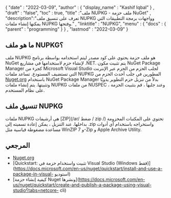 {
  "date" : "2022-03-09",
  "author" : {
    "display_name" : "Kashif Iqbal"
} ,
  "draft" : "false",
  "toc" : true,
  "title" :"ملف NUPKG - ملف حزمة NuGet" ,
  "description":"تعرف على تنسيق ملف NUPKG وواجهات برمجة التطبيقات التي يمكنها إنشاء ملفات NUPKG وفتحها." ,
  "linktitle" : "NUPKG",
  "menu" : {
    "docs" : {
      "parent" : "programming"
}
} ,
  "lastmod" : "2022-03-09"
}

## ما هو ملف NUPKG؟

ملف NUPKG هو ملف حزمة يحتوي على كود مصدر ليتم استخدامه بواسطة برنامج NuGet لإنشاء حزم لاستخدامها في مشاريع .NET. يتم تثبيت مكون NuGet Package Manager كجزء من Microsoft Visual Studio لجلب الحزم من الحزم عبر الإنترنت التي تستضيف المستودع. تساعد ملفات NUPKG المطورين في جلب أحدث الحزم من [Nuget.org](https://nuget.org) باستخدام NuGet Package Manager بدلاً من تنزيل حزم التطوير يدويًا وتثبيتها. يتم إنشاء ملفات NUPKG من ملفات NUSPEC ، وعند جلبها ، قم بتثبيت الحزمة على نظام المستخدم.

## تنسيق ملف NUPKG

ملفات NUPKG هي أرشيفات [ZIP](/ar/ ضغط / zip /) تحتوي على المكتبات المحزومة بداخلها. عند التنزيل ، يمكن إعادة تسميته إلى .zip واستخراجه باستخدام أي أدوات مساعدة مضغوطة قياسية مثل WinZIP و 7-Zip و Apple Archive Utility.

## المرجعي

* [Nuget.org](https://nuget.org)
* [Quickstart: تثبيت واستخدام حزمة في Visual Studio (Windows فقط)](https://docs.microsoft.com/en-us/nuget/quickstart/install-and-use-a-package-in-visual- استوديو)
* [كيفية إنشاء حزمة Nuget ونشرها](https://docs.microsoft.com/en-us/nuget/quickstart/create-and-publish-a-package-using-visual-studio؟tabs=netcore- cli)

